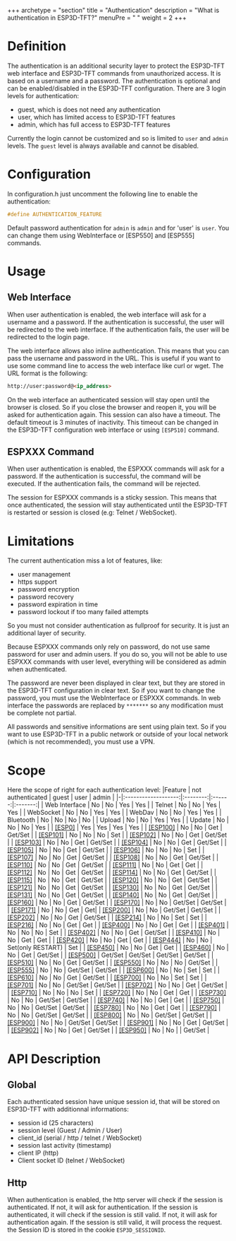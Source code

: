 +++
archetype = "section"
title = "Authentication"
description = "What is authentication in ESP3D-TFT?"
menuPre = "<i class='fas fa-lock'></i> "
weight = 2
+++

# Definition
The authentication is an additional security layer to protect the ESP3D-TFT web interface and ESP3D-TFT commands from unauthorized access. It is based on a username and a password. The authentication is optional and can be enabled/disabled in the ESP3D-TFT configuration. There are 3 login levels for authentication:
- guest, which is does not need any authentication
- user, which has limited access to ESP3D-TFT features
- admin, which has full access to ESP3D-TFT features

Currently the login cannot be customized and so is limited to `user` and `admin` levels. The `guest` level is always available and cannot be disabled.

# Configuration

In configuration.h just uncomment the following line to enable the authentication:
```c++
#define AUTHENTICATION_FEATURE
```
Default password authentication for `admin` is `admin` and for 'user' is `user`. You can change them using WebInterface or [ESP550] and [ESP555] commands.

# Usage

## Web Interface

When user authentication is enabled, the web interface will ask for a username and a password. If the authentication is successful, the user will be redirected to the web interface. If the authentication fails, the user will be redirected to the login page.

The web interface allows also inline authentication. This means that you can pass the username and password in the URL. This is useful if you want to use some command line to access the web interface like curl or wget. The URL format is the following:

```html
http://user:password@<ip_address>
```

On the web interface an authenticated session will stay open until the browser is closed. So if you close the browser and reopen it, you will be asked for authentication again. This session can also have a timeout. The default timeout is 3 minutes of inactivity. This timeout can be changed in the ESP3D-TFT configuration web interface or using `[ESP510]` command.

## ESPXXX Command

When user authentication is enabled, the ESPXXX commands will ask for a password. If the authentication is successful, the command will be executed. If the authentication fails, the command will be rejected.

The session for ESPXXX commands is a sticky session. This means that once authenticated, the session will stay authenticated until the ESP3D-TFT is restarted or session is closed (e.g: Telnet / WebSocket).
# Limitations

The current authentication miss a lot of features, like:
- user management
- https support
- password encryption
- password recovery   
- password expiration in time
- password lockout if too many failed attempts

So you must not consider authentication as fullproof for security. It is just an additional layer of security.

Because ESPXXX commands only rely on password, do not use same password for user and admin users. If you do so, you will not be able to use ESPXXX commands with user level, everything will be considered as admin when authenticated.

The password are never been displayed in clear text, but they are stored in the ESP3D-TFT configuration in clear text. So if you want to change the password, you must use the WebInterface or ESPXXX commands.
In web interface the passwords are replaced by `*******` so any modification must be complete not partial.

All passwords and sensitive informations are sent using plain text. So if you want to use ESP3D-TFT in a public network or outside of your local network (which is not recommended), you must use a VPN.

# Scope

Here the scope of right for each authentication level:
|Feature | not authenticated | guest  | user | admin |
|-|:-------------------:|:--------:|:------:|:-------:|
| Web Interface | No | No | Yes | Yes |
| Telnet | No | No | Yes | Yes |
| WebSocket | No | No | Yes | Yes |
| WebDav | No | No | Yes | Yes |
| Bluetooth | No | No | No | No |
| Upload | No | No | Yes | Yes |
| Update | No | No | No | Yes |
| [[ESP0]](../commands/#commands) | Yes | Yes | Yes | Yes |
| [[ESP100]](../commands/esp100/) | No | No | Get | Get/Set |
| [[ESP101]](../commands/esp101/) | No | No | No | Set |
| [[ESP102]](../commands/esp102/) | No | No | Get | Get/Set |
| [[ESP103]](../commands/esp103/) | No | No | Get | Get/Set |
| [[ESP104]](../commands/esp104/) | No | No | Get | Get/Set |
| [[ESP105]](../commands/esp105/) | No | No | Get | Get/Set |
| [[ESP106]](../commands/esp106/) | No | No | No | Set |
| [[ESP107]](../commands/esp107/) | No | No | Get | Get/Set |
| [[ESP108]](../commands/esp108/) | No | No | Get | Get/Set |
| [[ESP110]](../commands/esp110/) | No | No | Get | Get/Set |
| [[ESP111]](../commands/esp111/) | No | No | Get | Get |
| [[ESP112]](../commands/esp112/) | No | No | Get | Get/Set |
| [[ESP114]](../commands/esp114/) | No | No | Get | Get/Set |
| [[ESP115]](../commands/esp1115/) | No | No | Get | Get/Set |
| [[ESP120]](../commands/esp120/) | No | No | Get | Get/Set |
| [[ESP121]](../commands/esp121/) | No | No | Get | Get/Set |
| [[ESP130]](../commands/esp130/) | No | No | Get | Get/Set |
| [[ESP131]](../commands/esp131/) | No | No | Get | Get/Set |
| [[ESP140]](../commands/esp140/) | No | No | Get | Get/Set |
| [[ESP160]](../commands/esp150/) | No | No | Get | Get/Set |
| [[ESP170]](../commands/esp170/) | No | No | Get/Set | Get/Set |
| [[ESP171]](../commands/esp171/) | No | No | Get | Get|
| [[ESP200]](../commands/esp200/) | No | No | Get/Set | Get/Set |
| [[ESP202]](../commands/esp202/) | No | No | Get | Get/Set |
| [[ESP214]](../commands/esp214/) | No | No | Set | Set |
| [[ESP216]](../commands/esp216/) | No | No | Get | Get |
| [[ESP400]](../commands/esp400/) | No | No | Get | Get |
| [[ESP401]](../commands/esp401/) | No | No | No | Set |
| [[ESP402]](../commands/esp402/) | No | No | Get | Get/Set |
| [[ESP410]](../commands/esp410/) | No | No | Get | Get |
| [[ESP420]](../commands/esp420/) | No | No | Get | Get |
| [[ESP444]](../commands/esp444/) | No | No |  Set(only RESTART) | Set |
| [[ESP450]](../commands/esp450/) | No | No | Get | Get |
| [[ESP460]](../commands/esp460/) | No | No | Get | Get/Set |
| [[ESP500]](../commands/esp500/) | Get/Set | Get/Set | Get/Set | Get/Set |
| [[ESP510]](../commands/esp510/) | No | No | Get | Get/Set |
| [[ESP550]](../commands/esp550/) | No | No | No | Get/Set |
| [[ESP555]](../commands/esp555/) | No | No | Get/Set | Get/Set |
| [[ESP600]](../commands/esp600/) | No | No | Set | Set |
| [[ESP610]](../commands/esp610/) | No | No | Get | Get/Set |
| [[ESP700]](../commands/esp700/) | No | No | Set | Set |
| [[ESP701]](../commands/esp701/) | No | No | Get/Set | Get/Set |
| [[ESP702]](../commands/esp701/) | No | No | Get | Get/Set |
| [[ESP710]](../commands/esp710/) | No | No | No | Set |
| [[ESP720]](../commands/esp720/) | No | No | Get | Get |
| [[ESP730]](../commands/esp730/) | No | No | Get/Set | Get/Set |
| [[ESP740]](../commands/esp740/) | No | No | Get | Get |
| [[ESP750]](../commands/esp750/) | No | No | Get/Set | Get/Set |
| [[ESP780]](../commands/esp780/) | No | No | Get | Get |
| [[ESP790]](../commands/esp790/) | No | No | Get/Set | Get/Set |
| [[ESP800]](../commands/esp800/) | No | No | Get/Set | Get/Set |
| [[ESP900]](../commands/esp900/) | No | No | Get/Set | Get/Set |
| [[ESP901]](../commands/esp901/) | No | No | Get | Get/Set |
| [[ESP902]](../commands/esp902/) | No | No | Get | Get/Set |
| [[ESP950]](../commands/esp950/) | No | No | 
 | Get/Set |

# API Description

## Global
Each authenticated session have unique session id, that will be stored on ESP3D-TFT with additionnal informations:
- session id (25 characters)
- session level (Guest / Admin / User)
- client_id (serial / http / telnet / WebSocket)
- session last activity (timestamp)
- client IP (http)
- Client socket ID (telnet / WebSocket)

## Http
When authentication is enabled, the http server will check if the session is authenticated. If not, it will ask for authentication. If the session is authenticated, it will check if the session is still valid. If not, it will ask for authentication again. If the session is still valid, it will process the request.
the Session ID is stored in the cookie `ESP3D_SESSIONID`.
